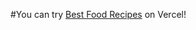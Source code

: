 #You can try [Best Food Recipes](https://english-dictionary-selamiburakbinbirs-projects.vercel.app/) on Vercel!
